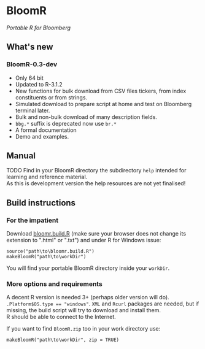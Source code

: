 BloomR
======

*Portable R for Bloomberg*


What's new
----------

### BloomR-0.3-dev

- Only 64 bit
- Updated to R-3.1.2
- New functions for bulk download from CSV files tickers, from index constituents or from strings.
- Simulated download to prepare script at home and test on Bloomberg terminal later.
- Bulk and non-bulk download of many description fields.
- `bbg.*` suffix is deprecated now use `br.*`
- A formal documentation
- Demo and examples.


Manual
------

TODO
Find in your BloomR directory the subdirectory `help` intended for learning and reference material.  
As this is development version the help resources are not yet finalised!

Build instructions
------------------

### For the impatient

Download [bloomr.build.R](https://raw.githubusercontent.com/AntonioFasano/BloomR/master/bloomr.build.R) (make sure your browser does not change its extension to ".html" or ".txt") and under R for Windows issue:

	source("path\to\bloomr.build.R")
	makeBloomR("path\to\workDir")


You will find your portable BloomR directory  inside your `workDir`.

### More options and requirements

A decent R version is needed 3+ (perhaps older version will do).  
`.Platform$OS.type == "windows"`. `XML` and `Rcurl` packages are needed, but if missing, the build script will try to download and install them.  
R should be able to connect to the Internet.

If you want to find  `BloomR.zip` too in your work directory use:

	makeBloomR("path\to\workDir", zip = TRUE)

<!--  LocalWords:  BloomR Bloomberg CSV
 -->
